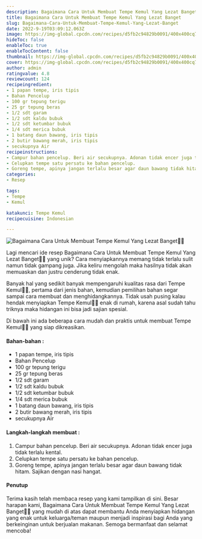 ```yaml
---
description: Bagaimana Cara Untuk Membuat Tempe Kemul Yang Lezat Banget"
title: Bagaimana Cara Untuk Membuat Tempe Kemul Yang Lezat Banget
slug: Bagaimana-Cara-Untuk-Membuat-Tempe-Kemul-Yang-Lezat-Banget
date: 2022-9-19T03:09:12.063Z
image: https://img-global.cpcdn.com/recipes/d5fb2c94829b0091/400x400cq70/photo.jpg
hideToc: false
enableToc: true
enableTocContent: false
thumbnail: https://img-global.cpcdn.com/recipes/d5fb2c94829b0091/400x400cq70/photo.jpg
cover: https://img-global.cpcdn.com/recipes/d5fb2c94829b0091/400x400cq70/photo.jpg
author: admin
ratingvalue: 4.8
reviewcount: 124
recipeingredient:
- 1 papan tempe, iris tipis
- Bahan Pencelup
- 100 gr tepung terigu
- 25 gr tepung beras
- 1/2 sdt garam
- 1/2 sdt kaldu bubuk
- 1/2 sdt ketumbar bubuk
- 1/4 sdt merica bubuk
- 1 batang daun bawang, iris tipis
- 2 butir bawang merah, iris tipis
- secukupnya Air
recipeinstructions:
- Campur bahan pencelup. Beri air secukupnya. Adonan tidak encer juga tidak terlalu kental.
- Celupkan tempe satu persatu ke bahan pencelup.
- Goreng tempe, apinya jangan terlalu besar agar daun bawang tidak hitam. Sajikan dengan nasi hangat.
categories:
- Resep

tags:
- Tempe
- Kemul

katakunci: Tempe Kemul
recipecuisine: Indonesian

---
```


![Bagaimana Cara Untuk Membuat Tempe Kemul Yang Lezat Banget👩‍🍳](https://img-global.cpcdn.com/recipes/d5fb2c94829b0091/400x400cq70/photo.jpg)

Lagi mencari ide resep Bagaimana Cara Untuk Membuat Tempe Kemul Yang Lezat Banget👩‍🍳 yang unik? Cara menyiapkannya memang tidak terlalu sulit namun tidak gampang juga. Jika keliru mengolah maka hasilnya tidak akan memuaskan dan justru cenderung tidak enak.

Banyak hal yang sedikit banyak mempengaruhi kualitas rasa dari Tempe Kemul👩‍🍳, pertama dari jenis bahan, kemudian pemilihan bahan segar sampai cara membuat dan menghidangkannya. Tidak usah pusing kalau hendak menyiapkan Tempe Kemul👩‍🍳 enak di rumah, karena asal sudah tahu triknya maka hidangan ini bisa jadi sajian spesial.

Di bawah ini ada beberapa cara mudah dan praktis untuk membuat Tempe Kemul👩‍🍳 yang siap dikreasikan.

<!--inarticleads1-->

#### Bahan-bahan :

- 1 papan tempe, iris tipis
- Bahan Pencelup
- 100 gr tepung terigu
- 25 gr tepung beras
- 1/2 sdt garam
- 1/2 sdt kaldu bubuk
- 1/2 sdt ketumbar bubuk
- 1/4 sdt merica bubuk
- 1 batang daun bawang, iris tipis
- 2 butir bawang merah, iris tipis
- secukupnya Air

<!--inarticleads2-->

#### Langkah-langkah membuat :

1. Campur bahan pencelup. Beri air secukupnya. Adonan tidak encer juga tidak terlalu kental.
1. Celupkan tempe satu persatu ke bahan pencelup.
1. Goreng tempe, apinya jangan terlalu besar agar daun bawang tidak hitam. Sajikan dengan nasi hangat.

#### Penutup

Terima kasih telah membaca resep yang kami tampilkan di sini. Besar harapan kami, Bagaimana Cara Untuk Membuat Tempe Kemul Yang Lezat Banget👩‍🍳 yang mudah di atas dapat membantu Anda menyiapkan hidangan yang enak untuk keluarga/teman maupun menjadi inspirasi bagi Anda yang berkeinginan untuk berjualan makanan. Semoga bermanfaat dan selamat mencoba!